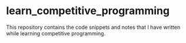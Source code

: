 # learn_competitive_programming
This repository contains the code snippets and notes that I have written while learning competitive programming.